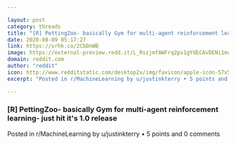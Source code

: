 ```yaml
---

layout: post
category: threads
title: "[R] PettingZoo- basically Gym for multi-agent reinforcement learning- just hit it's 1.0 release"
date: 2020-08-09 05:17:27
link: https://vrhk.co/2CbDnWB
image: https://external-preview.redd.it/L_RszjmfAWFrq2ps1gYdECAvDENi1mcU5FwzfP2Ltx4.jpg?width=420&height=219.895287958&auto=webp&crop=420:219.895287958,smart&s=0cd6035dfee6f161cb0b2d5435f55709a1421f8c
domain: reddit.com
author: "reddit"
icon: http://www.redditstatic.com/desktop2x/img/favicon/apple-icon-57x57.png
excerpt: "Posted in r/MachineLearning by u/justinkterry • 5 points and 0 comments"

---
```


### [R] PettingZoo- basically Gym for multi-agent reinforcement learning- just hit it's 1.0 release

Posted in r/MachineLearning by u/justinkterry • 5 points and 0 comments